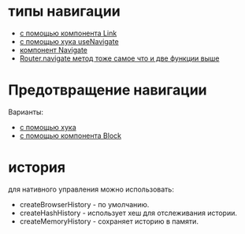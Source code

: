 # типы навигации

- [с помощью компонента Link](./components/link.md)
- [c помощью хука useNavigate](./hooks/useNavigate.md)
- [компонент Navigate](./components/navigate.md)
- [Router.navigate метод тоже самое что и две функции выше](./types)

# Предотвращение навигации

Варианты:

- [с помощью хука](./hooks/useBlocker.md)
- [с помощью компонента Block](./components/block.md)

# история

для нативного управления можно использовать:

- createBrowserHistory - по умолчанию.
- createHashHistory - использует хеш для отслеживания истории.
- createMemoryHistory - сохраняет историю в памяти.
